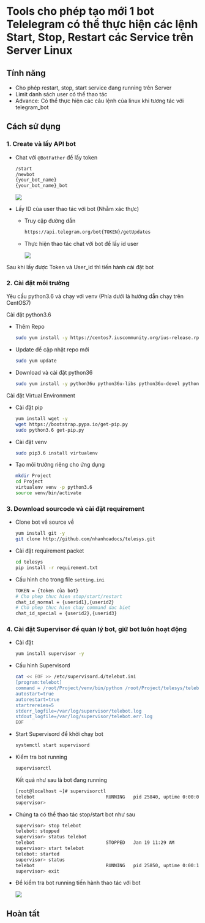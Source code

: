 # Tools cho phép tạo mới 1 bot Telelegram có thể thực hiện các lệnh Start, Stop, Restart các Service trên Server Linux

## Tính năng 
- Cho phép restart, stop, start service đang running trên Server
- Limit danh sách user có thể thao tác
- Advance: Có thể thực hiện các câu lệnh của linux khi tương tác với telegram_bot

## Cách sử dụng 
### 1. Create và lấy API bot

- Chat với `@BotFather` để lấy token
    ```sh
    /start
    /newbot
    {your_bot_name}
    {your_bot_name}_bot
    ```

    ![](images/newbot.gif)

- Lấy ID của user thao tác với bot (Nhằm xác thực)
    + Truy cập đường dẫn 
        ```sh
        https://api.telegram.org/bot{TOKEN}/getUpdates
        ```

    + Thực hiện thao tác chat với bot để lấy id user

        ![](images/chat_id.png)

Sau khi lấy được Token và User_id thì tiến hành cài đặt bot

### 2. Cài đặt môi trường

Yêu cầu python3.6 và chạy với venv (Phía dưới là hướng dẫn chạy trên CentOS7)

Cài đặt python3.6
- Thêm Repo 
    ```sh 
    sudo yum install -y https://centos7.iuscommunity.org/ius-release.rpm
    ```

- Update để cập nhật repo mới 
    ```sh 
    sudo yum update
    ```

- Download và cài đặt python36
    ```sh 
    sudo yum install -y python36u python36u-libs python36u-devel python36u-pip
    ```

Cài đặt Virtual Environment
- Cài đặt pip
    ```sh 
    yum install wget -y
    wget https://bootstrap.pypa.io/get-pip.py
    sudo python3.6 get-pip.py
    ```

- Cài đặt venv
    ```sh 
    sudo pip3.6 install virtualenv
    ```

- Tạo môi trường riêng cho ứng dụng 
    ```sh 
    mkdir Project
    cd Project
    virtualenv venv -p python3.6
    source venv/bin/activate
    ```

### 3. Download sourcode và cài đặt requirement

- Clone bot về source về
    ```sh
    yum install git -y
    git clone http://github.com/nhanhoadocs/telesys.git 
    ```

- Cài đặt requirement packet 
    ```sh
    cd telesys
    pip install -r requirement.txt
    ```
- Cấu hình cho trong file `setting.ini`
    ```sh 
    TOKEN = {token của bot}
    # Cho phep thuc hien stop/start/restart
    chat_id_normal = {userid1},{userid2}
    # Cho phep thuc hien chay command dac biet
    chat_id_special = {userid2},{userid3}
    ```

### 4. Cài đặt Supervisor để quản lý bot, giữ bot luôn hoạt động 

- Cài đặt 
    ```sh 
    yum install supervisor -y 
    ```

- Cấu hình Supervisord
    ```sh 
    cat << EOF >> /etc/supervisord.d/telebot.ini
    [program:telebot]
    command = /root/Project/venv/bin/python /root/Project/telesys/telebot.py
    autostart=true
    autorestart=true
    startrereies=5
    stderr_logfile=/var/log/supervisor/telebot.log
    stdout_logfile=/var/log/supervisor/telebot.err.log
    EOF
    ```

- Start Supervisord để khởi chạy bot
    ```sh 
    systemctl start supervisord
    ```

- Kiểm tra bot running 
    ```sh 
    supervisorctl
    ```

    Kết quả như sau là bot đang running 
    ```sh 
    [root@localhost ~]# supervisorctl
    telebot                          RUNNING   pid 25840, uptime 0:00:06
    supervisor>
    ```

- Chúng ta có thể thao tác stop/start bot như sau 
    ```sh 
    supervisor> stop telebot
    telebot: stopped
    supervisor> status telebot
    telebot                          STOPPED   Jan 19 11:29 AM
    supervisor> start telebot
    telebot: started
    supervisor> status
    telebot                          RUNNING   pid 25850, uptime 0:00:11
    supervisor> exit
    ```

- Để kiểm tra bot running tiến hành thao tác với bot 

    ![](images/working-bot.jpg)

## Hoàn tất
